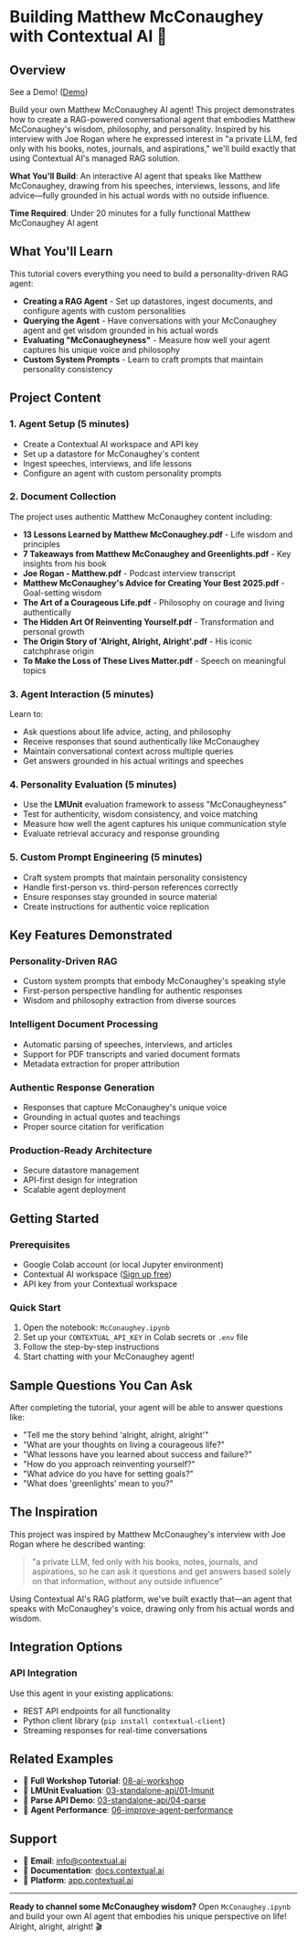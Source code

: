 # Building Matthew McConaughey with Contextual AI 🚀

## Overview

See a Demo! ([Demo](https://mcconaughey-site.vercel.app/))

Build your own Matthew McConaughey AI agent! This project demonstrates how to create a RAG-powered conversational agent that embodies Matthew McConaughey's wisdom, philosophy, and personality. Inspired by his interview with Joe Rogan where he expressed interest in "a private LLM, fed only with his books, notes, journals, and aspirations," we'll build exactly that using Contextual AI's managed RAG solution.

**What You'll Build**: An interactive AI agent that speaks like Matthew McConaughey, drawing from his speeches, interviews, lessons, and life advice—fully grounded in his actual words with no outside influence.

**Time Required**: Under 20 minutes for a fully functional Matthew McConaughey AI agent

## What You'll Learn

This tutorial covers everything you need to build a personality-driven RAG agent:

- **Creating a RAG Agent** - Set up datastores, ingest documents, and configure agents with custom personalities
- **Querying the Agent** - Have conversations with your McConaughey agent and get wisdom grounded in his actual words
- **Evaluating "McConaugheyness"** - Measure how well your agent captures his unique voice and philosophy
- **Custom System Prompts** - Learn to craft prompts that maintain personality consistency

## Project Content

### 1. Agent Setup (5 minutes)
- Create a Contextual AI workspace and API key
- Set up a datastore for McConaughey's content
- Ingest speeches, interviews, and life lessons
- Configure an agent with custom personality prompts

### 2. Document Collection
The project uses authentic Matthew McConaughey content including:
- **13 Lessons Learned by Matthew McConaughey.pdf** - Life wisdom and principles
- **7 Takeaways from Matthew McConaughey and Greenlights.pdf** - Key insights from his book
- **Joe Rogan - Matthew.pdf** - Podcast interview transcript
- **Matthew McConaughey's Advice for Creating Your Best 2025.pdf** - Goal-setting wisdom
- **The Art of a Courageous Life.pdf** - Philosophy on courage and living authentically
- **The Hidden Art Of Reinventing Yourself.pdf** - Transformation and personal growth
- **The Origin Story of 'Alright, Alright, Alright'.pdf** - His iconic catchphrase origin
- **To Make the Loss of These Lives Matter.pdf** - Speech on meaningful topics

### 3. Agent Interaction (5 minutes)
Learn to:
- Ask questions about life advice, acting, and philosophy
- Receive responses that sound authentically like McConaughey
- Maintain conversational context across multiple queries
- Get answers grounded in his actual writings and speeches

### 4. Personality Evaluation (5 minutes)
- Use the **LMUnit** evaluation framework to assess "McConaugheyness"
- Test for authenticity, wisdom consistency, and voice matching
- Measure how well the agent captures his unique communication style
- Evaluate retrieval accuracy and response grounding

### 5. Custom Prompt Engineering (5 minutes)
- Craft system prompts that maintain personality consistency
- Handle first-person vs. third-person references correctly
- Ensure responses stay grounded in source material
- Create instructions for authentic voice replication

## Key Features Demonstrated

### Personality-Driven RAG
- Custom system prompts that embody McConaughey's speaking style
- First-person perspective handling for authentic responses
- Wisdom and philosophy extraction from diverse sources

### Intelligent Document Processing
- Automatic parsing of speeches, interviews, and articles
- Support for PDF transcripts and varied document formats
- Metadata extraction for proper attribution

### Authentic Response Generation
- Responses that capture McConaughey's unique voice
- Grounding in actual quotes and teachings
- Proper source citation for verification

### Production-Ready Architecture
- Secure datastore management
- API-first design for integration
- Scalable agent deployment

## Getting Started

### Prerequisites
- Google Colab account (or local Jupyter environment)
- Contextual AI workspace ([Sign up free](https://contextual.ai/?utm_campaign=McConaughey&utm_source=contextualai&utm_medium=github&utm_content=notebook))
- API key from your Contextual workspace

### Quick Start
1. Open the notebook: `McConaughey.ipynb`
2. Set up your `CONTEXTUAL_API_KEY` in Colab secrets or `.env` file
3. Follow the step-by-step instructions
4. Start chatting with your McConaughey agent!

## Sample Questions You Can Ask

After completing the tutorial, your agent will be able to answer questions like:

- "Tell me the story behind 'alright, alright, alright'"
- "What are your thoughts on living a courageous life?"
- "What lessons have you learned about success and failure?"
- "How do you approach reinventing yourself?"
- "What advice do you have for setting goals?"
- "What does 'greenlights' mean to you?"

## The Inspiration

This project was inspired by Matthew McConaughey's interview with Joe Rogan where he described wanting:

> "a private LLM, fed only with his books, notes, journals, and aspirations, so he can ask it questions and get answers based solely on that information, without any outside influence"

Using Contextual AI's RAG platform, we've built exactly that—an agent that speaks with McConaughey's voice, drawing only from his actual words and wisdom.

## Integration Options

### API Integration
Use this agent in your existing applications:
- REST API endpoints for all functionality
- Python client library (`pip install contextual-client`)
- Streaming responses for real-time conversations

## Related Examples

- 🔗 **Full Workshop Tutorial**: [08-ai-workshop](../08-ai-workshop/)
- 🔗 **LMUnit Evaluation**: [03-standalone-api/01-lmunit](../03-standalone-api/01-lmunit/)
- 🔗 **Parse API Demo**: [03-standalone-api/04-parse](../03-standalone-api/04-parse/)
- 🔗 **Agent Performance**: [06-improve-agent-performance](../06-improve-agent-performance/)

## Support

- 📧 **Email**: info@contextual.ai
- 📖 **Documentation**: [docs.contextual.ai](https://docs.contextual.ai/)
- 🏢 **Platform**: [app.contextual.ai](https://app.contextual.ai/)

---

**Ready to channel some McConaughey wisdom?** Open `McConaughey.ipynb` and build your own AI agent that embodies his unique perspective on life! Alright, alright, alright! 🎬
